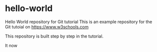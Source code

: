# hello-world
Hello World repository for Git tutorial
This is an example repository for the Git tutoial on https://www.w3schools.com

This repository is built step by step in the tutorial.

It now 
